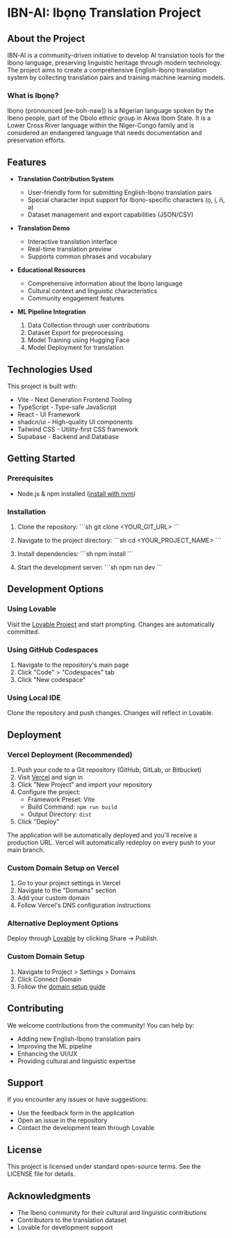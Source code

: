 # IBN-AI: Ibọnọ Translation Project

## About the Project

IBN-AI is a community-driven initiative to develop AI translation tools for the Ibọnọ language, preserving linguistic heritage through modern technology. The project aims to create a comprehensive English-Ibọnọ translation system by collecting translation pairs and training machine learning models.

### What is Ibọnọ?
Ibọnọ (pronounced [ee-boh-naw]) is a Nigerian language spoken by the Ibeno people, part of the Obolo ethnic group in Akwa Ibom State. It is a Lower Cross River language within the Niger-Congo family and is considered an endangered language that needs documentation and preservation efforts.

## Features

- **Translation Contribution System**
  - User-friendly form for submitting English-Ibọnọ translation pairs
  - Special character input support for Ibọnọ-specific characters (ọ, ị, n̄, ǝ)
  - Dataset management and export capabilities (JSON/CSV)

- **Translation Demo**
  - Interactive translation interface
  - Real-time translation preview
  - Supports common phrases and vocabulary

- **Educational Resources**
  - Comprehensive information about the Ibọnọ language
  - Cultural context and linguistic characteristics
  - Community engagement features

- **ML Pipeline Integration**
  1. Data Collection through user contributions
  2. Dataset Export for preprocessing
  3. Model Training using Hugging Face
  4. Model Deployment for translation

## Technologies Used

This project is built with:
- Vite - Next Generation Frontend Tooling
- TypeScript - Type-safe JavaScript
- React - UI Framework
- shadcn/ui - High-quality UI components
- Tailwind CSS - Utility-first CSS framework
- Supabase - Backend and Database

## Getting Started

### Prerequisites
- Node.js & npm installed ([install with nvm](https://github.com/nvm-sh/nvm#installing-and-updating))

### Installation

1. Clone the repository:
\`\`\`sh
git clone <YOUR_GIT_URL>
\`\`\`

2. Navigate to the project directory:
\`\`\`sh
cd <YOUR_PROJECT_NAME>
\`\`\`

3. Install dependencies:
\`\`\`sh
npm install
\`\`\`

4. Start the development server:
\`\`\`sh
npm run dev
\`\`\`

## Development Options

### Using Lovable
Visit the [Lovable Project](https://lovable.dev/projects/a7021095-b2fe-45fd-b440-940d5634c9bc) and start prompting. Changes are automatically committed.

### Using GitHub Codespaces
1. Navigate to the repository's main page
2. Click "Code" > "Codespaces" tab
3. Click "New codespace"

### Using Local IDE
Clone the repository and push changes. Changes will reflect in Lovable.

## Deployment

### Vercel Deployment (Recommended)
1. Push your code to a Git repository (GitHub, GitLab, or Bitbucket)
2. Visit [Vercel](https://vercel.com) and sign in
3. Click "New Project" and import your repository
4. Configure the project:
   - Framework Preset: Vite
   - Build Command: `npm run build`
   - Output Directory: `dist`
5. Click "Deploy"

The application will be automatically deployed and you'll receive a production URL. Vercel will automatically redeploy on every push to your main branch.

### Custom Domain Setup on Vercel
1. Go to your project settings in Vercel
2. Navigate to the "Domains" section
3. Add your custom domain
4. Follow Vercel's DNS configuration instructions

### Alternative Deployment Options

Deploy through [Lovable](https://lovable.dev/projects/a7021095-b2fe-45fd-b440-940d5634c9bc) by clicking Share -> Publish.

### Custom Domain Setup
1. Navigate to Project > Settings > Domains
2. Click Connect Domain
3. Follow the [domain setup guide](https://docs.lovable.dev/tips-tricks/custom-domain#step-by-step-guide)

## Contributing

We welcome contributions from the community! You can help by:
- Adding new English-Ibọnọ translation pairs
- Improving the ML pipeline
- Enhancing the UI/UX
- Providing cultural and linguistic expertise

## Support

If you encounter any issues or have suggestions:
- Use the feedback form in the application
- Open an issue in the repository
- Contact the development team through Lovable

## License

This project is licensed under standard open-source terms. See the LICENSE file for details.

## Acknowledgments

- The Ibeno community for their cultural and linguistic contributions
- Contributors to the translation dataset
- Lovable for development support
